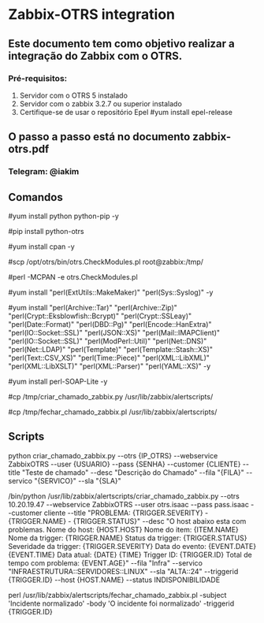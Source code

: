 # Zabbix-OTRS integration

## Este documento tem como objetivo realizar a integração do Zabbix com o OTRS.

### Pré-requisitos:

1. Servidor com o OTRS 5 instalado
2. Servidor com o zabbix 3.2.7 ou superior instalado
3. Certifique-se de usar o repositório Epel
#yum install epel-release

## O passo a passo está no documento zabbix-otrs.pdf

### Telegram: @iakim

## Comandos

#yum install python python-pip -y

#pip install python-otrs

#yum install cpan -y

#scp /opt/otrs/bin/otrs.CheckModules.pl root@zabbix:/tmp/

#perl -MCPAN -e otrs.CheckModules.pl

#yum install "perl(ExtUtils::MakeMaker)" "perl(Sys::Syslog)" -y

#yum install "perl(Archive::Tar)" "perl(Archive::Zip)" "perl(Crypt::Eksblowfish::Bcrypt)" "perl(Crypt::SSLeay)" "perl(Date::Format)" "perl(DBD::Pg)" "perl(Encode::HanExtra)" "perl(IO::Socket::SSL)" "perl(JSON::XS)" "perl(Mail::IMAPClient)" "perl(IO::Socket::SSL)" "perl(ModPerl::Util)" "perl(Net::DNS)" "perl(Net::LDAP)" "perl(Template)" "perl(Template::Stash::XS)" "perl(Text::CSV_XS)" "perl(Time::Piece)" "perl(XML::LibXML)" "perl(XML::LibXSLT)" "perl(XML::Parser)" "perl(YAML::XS)" -y

#yum install perl-SOAP-Lite -y

#cp /tmp/criar_chamado_zabbix.py /usr/lib/zabbix/alertscripts/

#cp /tmp/fechar_chamado_zabbix.pl /usr/lib/zabbix/alertscripts/

## Scripts

python criar_chamado_zabbix.py --otrs {IP_OTRS} --webservice ZabbixOTRS --user {USUARIO} --pass {SENHA} --customer {CLIENTE} --title "Teste de chamado" --desc "Descrição do Chamado" --fila "{FILA}" --servico "{SERVICO}" --sla "{SLA}"

/bin/python /usr/lib/zabbix/alertscripts/criar_chamado_zabbix.py --otrs 10.20.19.47 --webservice ZabbixOTRS --user otrs.isaac --pass pass.isaac --customer cliente --title "PROBLEMA: {TRIGGER.SEVERITY} - {TRIGGER.NAME} - {TRIGGER.STATUS}" --desc "O host abaixo esta com problemas.
Nome do host: {HOST.HOST}
Nome do item: {ITEM.NAME}
Nome da trigger: {TRIGGER.NAME}
Status da trigger: {TRIGGER.STATUS}
Severidade da trigger: {TRIGGER.SEVERITY}
Data do evento: {EVENT.DATE} {EVENT.TIME}
Data atual: {DATE} {TIME}
Trigger ID: {TRIGGER.ID}
Total de tempo com problema: {EVENT.AGE}" --fila "Infra" --servico "INFRAESTRUTURA::SERVIDORES::LINUX" --sla "ALTA::24" --triggerid {TRIGGER.ID} --host {HOST.NAME} --status INDISPONIBILIDADE

perl /usr/lib/zabbix/alertscripts/fechar_chamado_zabbix.pl -subject 'Incidente normalizado' -body 'O incidente foi normalizado' -triggerid {TRIGGER.ID}
